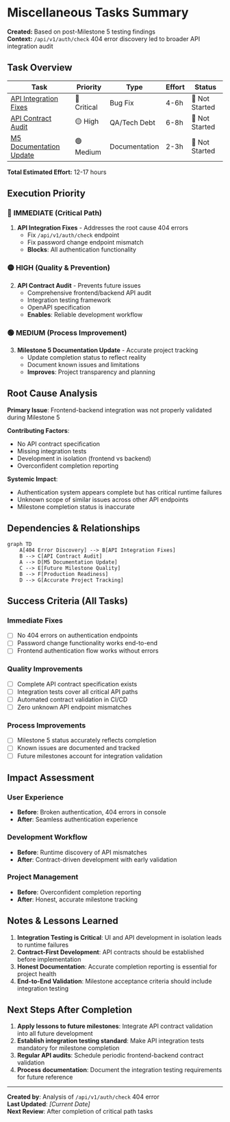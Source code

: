 # Miscellaneous Tasks Summary

**Created:** Based on post-Milestone 5 testing findings  
**Context:** `/api/v1/auth/check` 404 error discovery led to broader API integration audit  

## Task Overview

| Task | Priority | Type | Effort | Status |
|------|----------|------|--------|--------|
| [API Integration Fixes](./misc-task-api-integration-fixes.md) | 🚨 Critical | Bug Fix | 4-6h | 🔴 Not Started |
| [API Contract Audit](./misc-task-api-contract-audit.md) | 🟡 High | QA/Tech Debt | 6-8h | 🔴 Not Started |
| [M5 Documentation Update](./misc-task-milestone5-documentation-update.md) | 🟢 Medium | Documentation | 2-3h | 🔴 Not Started |

**Total Estimated Effort:** 12-17 hours

## Execution Priority

### 🚨 **IMMEDIATE (Critical Path)**
1. **API Integration Fixes** - Addresses the root cause 404 errors
   - Fix `/api/v1/auth/check` endpoint
   - Fix password change endpoint mismatch
   - **Blocks**: All authentication functionality

### 🟡 **HIGH (Quality & Prevention)**
2. **API Contract Audit** - Prevents future issues
   - Comprehensive frontend/backend API audit
   - Integration testing framework
   - OpenAPI specification
   - **Enables**: Reliable development workflow

### 🟢 **MEDIUM (Process Improvement)**
3. **Milestone 5 Documentation Update** - Accurate project tracking
   - Update completion status to reflect reality
   - Document known issues and limitations
   - **Improves**: Project transparency and planning

## Root Cause Analysis

**Primary Issue**: Frontend-backend integration was not properly validated during Milestone 5

**Contributing Factors**:
- No API contract specification
- Missing integration tests
- Development in isolation (frontend vs backend)
- Overconfident completion reporting

**Systemic Impact**:
- Authentication system appears complete but has critical runtime failures
- Unknown scope of similar issues across other API endpoints
- Milestone completion status is inaccurate

## Dependencies & Relationships

```mermaid
graph TD
    A[404 Error Discovery] --> B[API Integration Fixes]
    B --> C[API Contract Audit]
    A --> D[M5 Documentation Update]
    C --> E[Future Milestone Quality]
    B --> F[Production Readiness]
    D --> G[Accurate Project Tracking]
```

## Success Criteria (All Tasks)

### **Immediate Fixes**
- [ ] No 404 errors on authentication endpoints
- [ ] Password change functionality works end-to-end
- [ ] Frontend authentication flow works without errors

### **Quality Improvements**
- [ ] Complete API contract specification exists
- [ ] Integration tests cover all critical API paths
- [ ] Automated contract validation in CI/CD
- [ ] Zero unknown API endpoint mismatches

### **Process Improvements**
- [ ] Milestone 5 status accurately reflects completion
- [ ] Known issues are documented and tracked
- [ ] Future milestones account for integration validation

## Impact Assessment

### **User Experience**
- **Before**: Broken authentication, 404 errors in console
- **After**: Seamless authentication experience

### **Development Workflow**
- **Before**: Runtime discovery of API mismatches
- **After**: Contract-driven development with early validation

### **Project Management**
- **Before**: Overconfident completion reporting
- **After**: Honest, accurate milestone tracking

## Notes & Lessons Learned

1. **Integration Testing is Critical**: UI and API development in isolation leads to runtime failures
2. **Contract-First Development**: API contracts should be established before implementation
3. **Honest Documentation**: Accurate completion reporting is essential for project health
4. **End-to-End Validation**: Milestone acceptance criteria should include integration testing

## Next Steps After Completion

1. **Apply lessons to future milestones**: Integrate API contract validation into all future development
2. **Establish integration testing standard**: Make API integration tests mandatory for milestone completion
3. **Regular API audits**: Schedule periodic frontend-backend contract validation
4. **Process documentation**: Document the integration testing requirements for future reference

---

**Created by**: Analysis of `/api/v1/auth/check` 404 error  
**Last Updated**: _[Current Date]_  
**Next Review**: After completion of critical path tasks 